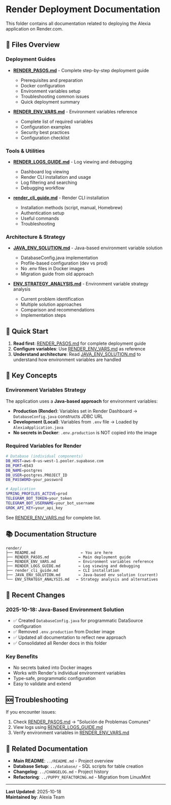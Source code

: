 # Render Deployment Documentation

This folder contains all documentation related to deploying the Alexia application on Render.com.

## 📁 Files Overview

### Deployment Guides

- **[RENDER_PASOS.md](RENDER_PASOS.md)** - Complete step-by-step deployment guide
  - Prerequisites and preparation
  - Docker configuration
  - Environment variables setup
  - Troubleshooting common issues
  - Quick deployment summary

- **[RENDER_ENV_VARS.md](RENDER_ENV_VARS.md)** - Environment variables reference
  - Complete list of required variables
  - Configuration examples
  - Security best practices
  - Configuration checklist

### Tools & Utilities

- **[RENDER_LOGS_GUIDE.md](RENDER_LOGS_GUIDE.md)** - Log viewing and debugging
  - Dashboard log viewing
  - Render CLI installation and usage
  - Log filtering and searching
  - Debugging workflow

- **[render_cli_guide.md](render_cli_guide.md)** - Render CLI installation
  - Installation methods (script, manual, Homebrew)
  - Authentication setup
  - Useful commands
  - Troubleshooting

### Architecture & Strategy

- **[JAVA_ENV_SOLUTION.md](JAVA_ENV_SOLUTION.md)** - Java-based environment variable solution
  - DatabaseConfig.java implementation
  - Profile-based configuration (dev vs prod)
  - No .env files in Docker images
  - Migration guide from old approach

- **[ENV_STRATEGY_ANALYSIS.md](ENV_STRATEGY_ANALYSIS.md)** - Environment variable strategy analysis
  - Current problem identification
  - Multiple solution approaches
  - Comparison and recommendations
  - Implementation steps

## 🚀 Quick Start

1. **Read first**: [RENDER_PASOS.md](RENDER_PASOS.md) for complete deployment guide
2. **Configure variables**: Use [RENDER_ENV_VARS.md](RENDER_ENV_VARS.md) as reference
3. **Understand architecture**: Read [JAVA_ENV_SOLUTION.md](JAVA_ENV_SOLUTION.md) to understand how environment variables are handled

## 🔑 Key Concepts

### Environment Variables Strategy

The application uses a **Java-based approach** for environment variables:

- **Production (Render)**: Variables set in Render Dashboard → `DatabaseConfig.java` constructs JDBC URL
- **Development (Local)**: Variables from `.env` file → Loaded by `AlexiaApplication.java`
- **No secrets in Docker**: `.env.production` is NOT copied into the image

### Required Variables for Render

```bash
# Database (individual components)
DB_HOST=aws-0-us-west-1.pooler.supabase.com
DB_PORT=6543
DB_NAME=postgres
DB_USER=postgres.PROJECT_ID
DB_PASSWORD=your_password

# Application
SPRING_PROFILES_ACTIVE=prod
TELEGRAM_BOT_TOKEN=your_token
TELEGRAM_BOT_USERNAME=your_bot_username
GROK_API_KEY=your_api_key
```

See [RENDER_ENV_VARS.md](RENDER_ENV_VARS.md) for complete list.

## 📚 Documentation Structure

```
render/
├── README.md                    ← You are here
├── RENDER_PASOS.md             ← Main deployment guide
├── RENDER_ENV_VARS.md          ← Environment variables reference
├── RENDER_LOGS_GUIDE.md        ← Log viewing and debugging
├── render_cli_guide.md         ← CLI installation
├── JAVA_ENV_SOLUTION.md        ← Java-based env solution (current)
└── ENV_STRATEGY_ANALYSIS.md   ← Strategy analysis and alternatives
```

## 🔄 Recent Changes

### 2025-10-18: Java-Based Environment Solution

- ✅ Created `DatabaseConfig.java` for programmatic DataSource configuration
- ✅ Removed `.env.production` from Docker image
- ✅ Updated all documentation to reflect new approach
- ✅ Consolidated all Render docs in this folder

### Key Benefits

- No secrets baked into Docker images
- Works with Render's individual environment variables
- Type-safe, programmatic configuration
- Easy to validate and extend

## 🆘 Troubleshooting

If you encounter issues:

1. Check [RENDER_PASOS.md](RENDER_PASOS.md) → "Solución de Problemas Comunes"
2. View logs using [RENDER_LOGS_GUIDE.md](RENDER_LOGS_GUIDE.md)
3. Verify environment variables in [RENDER_ENV_VARS.md](RENDER_ENV_VARS.md)

## 📖 Related Documentation

- **Main README**: `../README.md` - Project overview
- **Database Setup**: `../database/` - SQL scripts for table creation
- **Changelog**: `../CHANGELOG.md` - Project history
- **Refactoring**: `../PUPPY_REFACTORING.md` - Migration from LinuxMint

---

**Last Updated**: 2025-10-18  
**Maintained by**: Alexia Team
